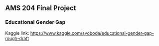 ## AMS 204 Final Project
### Educational Gender Gap

Kaggle link: https://www.kaggle.com/svoboda/educational-gender-gap-rough-draft

